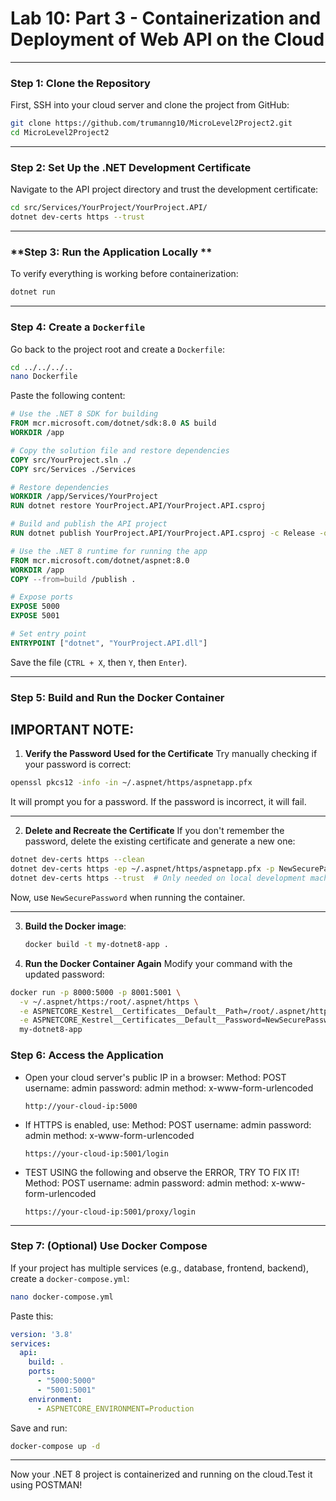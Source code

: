 # Lab 10: Part 3 - Containerization and Deployment of Web API on the Cloud

---

### **Step 1: Clone the Repository**
First, SSH into your cloud server and clone the project from GitHub:

```sh
git clone https://github.com/trumanng10/MicroLevel2Project2.git
cd MicroLevel2Project2
```

---

### **Step 2: Set Up the .NET Development Certificate**
Navigate to the API project directory and trust the development certificate:

```sh
cd src/Services/YourProject/YourProject.API/
dotnet dev-certs https --trust
```

---

### **Step 3: Run the Application Locally **
To verify everything is working before containerization:

```sh
dotnet run
```

---

### **Step 4: Create a `Dockerfile`**
Go back to the project root and create a `Dockerfile`:

```sh
cd ../../../..
nano Dockerfile
```

Paste the following content:

```dockerfile
# Use the .NET 8 SDK for building
FROM mcr.microsoft.com/dotnet/sdk:8.0 AS build
WORKDIR /app

# Copy the solution file and restore dependencies
COPY src/YourProject.sln ./
COPY src/Services ./Services

# Restore dependencies
WORKDIR /app/Services/YourProject
RUN dotnet restore YourProject.API/YourProject.API.csproj

# Build and publish the API project
RUN dotnet publish YourProject.API/YourProject.API.csproj -c Release -o /publish

# Use the .NET 8 runtime for running the app
FROM mcr.microsoft.com/dotnet/aspnet:8.0
WORKDIR /app
COPY --from=build /publish .

# Expose ports
EXPOSE 5000
EXPOSE 5001

# Set entry point
ENTRYPOINT ["dotnet", "YourProject.API.dll"]
```
Save the file (`CTRL + X`, then `Y`, then `Enter`).

---

### **Step 5: Build and Run the Docker Container**
**IMPORTANT NOTE**:
---

1. **Verify the Password Used for the Certificate**
Try manually checking if your password is correct:

```sh
openssl pkcs12 -info -in ~/.aspnet/https/aspnetapp.pfx
```

It will prompt you for a password. If the password is incorrect, it will fail.

---

2. **Delete and Recreate the Certificate**
If you don't remember the password, delete the existing certificate and generate a new one:

```sh
dotnet dev-certs https --clean
dotnet dev-certs https -ep ~/.aspnet/https/aspnetapp.pfx -p NewSecurePassword
dotnet dev-certs https --trust  # Only needed on local development machines
```

Now, use `NewSecurePassword` when running the container.

---


3. **Build the Docker image**:

   ```sh
   docker build -t my-dotnet8-app .
   ```


4. **Run the Docker Container Again**
Modify your command with the updated password:

```sh
docker run -p 8000:5000 -p 8001:5001 \
  -v ~/.aspnet/https:/root/.aspnet/https \
  -e ASPNETCORE_Kestrel__Certificates__Default__Path=/root/.aspnet/https/aspnetapp.pfx \
  -e ASPNETCORE_Kestrel__Certificates__Default__Password=NewSecurePassword \
  my-dotnet8-app
```






### **Step 6: Access the Application**
- Open your cloud server's public IP in a browser:
  Method: POST
  username: admin
  password: admin
  method: x-www-form-urlencoded
  ```
  http://your-cloud-ip:5000
  ```
- If HTTPS is enabled, use:
  Method: POST
  username: admin
  password: admin
  method: x-www-form-urlencoded
  ```
  https://your-cloud-ip:5001/login
  ```


- TEST USING the following and observe the ERROR, TRY TO FIX IT!
  Method: POST
  username: admin
  password: admin
  method: x-www-form-urlencoded
  ```
  https://your-cloud-ip:5001/proxy/login
  ```

---

### **Step 7: (Optional) Use Docker Compose**
If your project has multiple services (e.g., database, frontend, backend), create a `docker-compose.yml`:

```sh
nano docker-compose.yml
```

Paste this:

```yaml
version: '3.8'
services:
  api:
    build: .
    ports:
      - "5000:5000"
      - "5001:5001"
    environment:
      - ASPNETCORE_ENVIRONMENT=Production
```

Save and run:

```sh
docker-compose up -d
```

---

Now your .NET 8 project is containerized and running on the cloud.Test it using POSTMAN!


